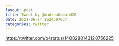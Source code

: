 ```yaml
--- 
layout: post 
title: Tweet by @AndreaOswald20 
date: 2021-06-24 1624597037 
categories: twitter 
--- 
```

https://twitter.com/o/status/1408288143128756225